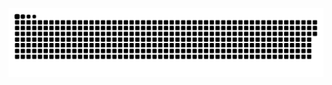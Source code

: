 ![Snake animation](https://github.com/rrafaelleonardo/rrafaelleonardo/blob/output/github-contribution-grid-snake.svg)

